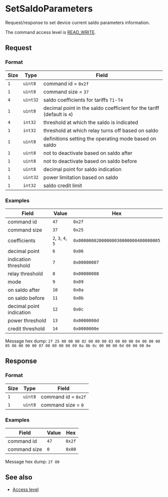 # SetSaldoParameters

Request/response to set device current saldo parameters information.

The command access level is [READ_WRITE](../basics.md#command-access-level).


## Request

### Format

| Size | Type     | Field                                                                  |
| ---- | -------- | ---------------------------------------------------------------------- |
| `1`  | `uint8`  | command id = `0x2f`                                                    |
| `1`  | `uint8`  | command size = `37`                                                    |
| `4`  | `uint32` | saldo coefficients for tariffs `T1`-`T4`                               |
| `1`  | `uint8`  | decimal point in the saldo coefficient for the tariff (default is `4`) |
| `4`  | `int32`  | threshold at which the saldo is indicated                              |
| `1`  | `int32`  | threshold at which relay turns off based on saldo                      |
| `1`  | `uint8`  | definitions setting the operating mode based on saldo                  |
| `1`  | `uint8`  | not to deactivate based on saldo after                                 |
| `1`  | `uint8`  | not to deactivate based on saldo before                                |
| `1`  | `uint8`  | decimal point for saldo indication                                     |
| `1`  | `uint32` | power limitation based on saldo                                        |
| `1`  | `int32`  | saldo credit limit                                                     |

### Examples

| Field                    | Value              | Hex                                  |
| ------------------------ | ------------------ | ------------------------------------ |
| command id               | `47`               | `0x2f`                               |
| command size             | `37`               | `0x25`                               |
| coefficients             | `2`, `3`, `4`, `5` | `0x00000002000000030000000400000005` |
| decimal point            | `6`                | `0x06`                               |
| indication threshold     | `7`                | `0x00000007`                         |
| relay threshold          | `8`                | `0x00000008`                         |
| mode                     | `9`                | `0x09`                               |
| on saldo after           | `10`               | `0x0a`                               |
| on saldo before          | `11`               | `0x0b`                               |
| decimal point indication | `12`               | `0x0c`                               |
| power threshold          | `13`               | `0x0000000d`                         |
| credit threshold         | `14`               | `0x0000000e`                         |

Message hex dump: `2f 25 00 00 00 02 00 00 00 03 00 00 00 04 00 00 00 05 06 00 00 00 07 00 00 00 08 09 0a 0b 0c 00 00 00 0d 00 00 00 0e`


## Response

### Format

| Size | Type    | Field               |
| ---- | ------- | ------------------- |
| `1`  | `uint8` | command id = `0x2f` |
| `1`  | `uint8` | command size = `0`  |

### Examples

| Field        | Value | Hex    |
| ------------ | ----- | ------ |
| command id   | `47`  | `0x2f` |
| command size | `0`   | `0x00` |

Message hex dump: `2f 00`


## See also

* [Access level](../basics.md#command-access-level)
